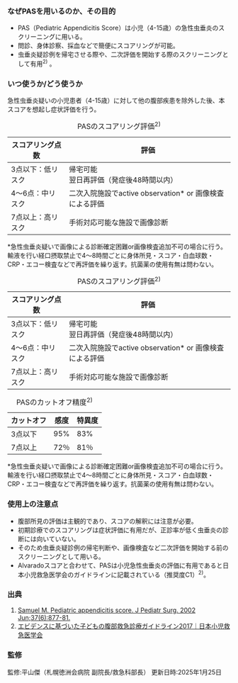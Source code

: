 ### なぜPASを用いるのか、その目的

* PAS（Pediatric Appendicitis Score）は小児（4-15歳）の急性虫垂炎のスクリーニングに用いる。
*	問診、身体診察、採血などで簡便にスコアリングが可能。
*	虫垂炎疑診例を帰宅させる際や、二次評価を開始する際のスクリーニングとして有用<sup>2)</sup> 。


### いつ使うか/どう使うか

急性虫垂炎疑いの小児患者（4-15歳）に対して他の腹部疾患を除外した後、本スコアを想起し症状評価を行う。

<table>
  <caption>
    PASのスコアリング評価<sup>2)</sup>
  </caption>
  <thead>
    <tr>
      <th>スコアリング点数</th>
      <th>評価</th>
    </tr>
  </thead>
  <tbody>
    <tr>
      <td>3点以下：低リスク</td>
      <td>
      帰宅可能<br>
      翌日再評価（発症後48時間以内）
      </td>
    </tr>
    <tr>
      <td>4〜6点：中リスク</td>
      <td>
      二次入院施設でactive observation* 
      or 画像検査による評価
      </td>
    </tr>
    <tr>
      <td>7点以上：高リスク</td>
      <td>手術対応可能な施設で画像診断</td>
    </tr>
  </tbody>
</table>

*急性虫垂炎疑いで画像による診断確定困難or画像検査追加不可の場合に行う。輸液を行い経口摂取禁止で4〜8時間ごとに身体所見・スコア・白血球数・CRP・エコー検査などで再評価を繰り返す。抗菌薬の使用有無は問わない。

<table>
  <caption>
    PASのスコアリング評価<sup>2)</sup>
  </caption>
  <thead>
    <tr>
      <th>スコアリング点数</th>
      <th>評価</th>
    </tr>
  </thead>
  <tbody>
    <tr>
      <td>3点以下：低リスク</td>
      <td>
      帰宅可能<br>
      翌日再評価（発症後48時間以内）
      </td>
    </tr>
    <tr>
      <td>4〜6点：中リスク</td>
      <td>
      二次入院施設でactive observation* 
      or 画像検査による評価
      </td>
    </tr>
    <tr>
      <td>7点以上：高リスク</td>
      <td>手術対応可能な施設で画像診断</td>
    </tr>
  </tbody>
</table>

<table>
  <caption>
    PASのカットオフ精度<sup>2)</sup>
  </caption>
  <thead>
    <tr>
      <th>カットオフ</th>
      <th>感度</th>
      <th>特異度</th>
    </tr>
  </thead>
  <tbody>
    <tr>
      <td>3点以下</td>
      <td>95%</td>
      <td>83%</td>
    </tr>
    <tr>
      <td>7点以上</td>
      <td>72％</td>
      <td>81％</td>
    </tr>
  </tbody>
</table>
*急性虫垂炎疑いで画像による診断確定困難or画像検査追加不可の場合に行う。輸液を行い経口摂取禁止で4〜8時間ごとに身体所見・スコア・白血球数・CRP・エコー検査などで再評価を繰り返す。抗菌薬の使用有無は問わない。

### 使用上の注意点

* 腹部所見の評価は主観的であり、スコアの解釈には注意が必要。
*	初期診療でのスコアリングは症状評価に有用だが、正診率が低く虫垂炎の診断には向いていない。
*	そのため虫垂炎疑診例の帰宅判断や、画像検査など二次評価を開始する前のスクリーニングとして用いる。
*	Alvaradoスコアと合わせて、PASは小児急性虫垂炎の評価に有用であると日本小児救急医学会のガイドラインに記載されている（推奨度C1）<sup>2)</sup>。

### 出典

1. [Samuel M. Pediatric appendicitis score. J Pediatr Surg. 2002 Jun;37(6):877-81.](https://pubmed.ncbi.nlm.nih.gov/12037754/)  
2. [エビデンスに基づいた子どもの腹部救急診療ガイドライン2017｜日本小児救急医学会](https://minds.jcqhc.or.jp/common/summary/pdf/c00575.pdf)


### 監修
監修:平山傑（札幌徳洲会病院 副院長/救急科部長）
更新日時:2025年1月25日